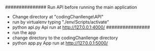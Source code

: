###############
Run API before running the main application

+ Change directory at "codingChanllenge\API"
+ run by virtualenv typing "./env/Scripts/activate"
+  python api.py
Api run at http://127.0.0.1:4000/
################
+ run the app
+ change directory to the codingChanllenge directory
+ python app.py
 App run at http://127.0.0.1:5000/

